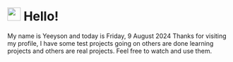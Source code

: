  <h1>
    <img src="https://emojis.slackmojis.com/emojis/images/1643510097/45343/hi.gif?1643510097" width="30"/> 
    Hello!
 </h1>
 <p>
    My name is Yeeyson and today is Friday, 9 August 2024
    Thanks for visiting my profile, I have some test projects going on others are done learning projects and others are real projects.
    Feel free to watch and use them.
 </p>